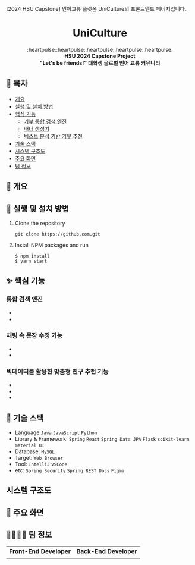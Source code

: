 [2024 HSU Capstone] 언어교류 플랫폼 UniCulture의 프론트엔드 페이지입니다.

<h1 align="center">UniCulture</h1>

<div align="center">
  :heartpulse::heartpulse::heartpulse::heartpulse::heartpulse:
</div>

<div align="center">
  <strong>HSU 2024 Capstone Project</strong>
</div>

<div align="center">
  <strong>"Let's be friends!" 대학생 글로벌 언어 교류 커뮤니티</strong>
</div>

<!--
<div align="center">
  <h3>
    <a href="https://imshung.notion.site/imshung/MaMoMo-2195650e0c2d4c589aa8a32016fae4ea">
      📖 Wiki
    </a>
    <span> | </span>
    <a href="https://github.com/2E2I/mamomo-server">
      🌏 Backend
    </a>
    <span> | </span>
    <a href="https://2e2i.github.io/mamomo-server/">
      📜 REST API Doucment
    </a>
  </h3>
</div>
<br>
-->
## 🔖 목차

- [개요](https://github.com/2E2I/mamomo-client#-개요)
- [실행 및 설치 방법](https://github.com/2E2I/mamomo-client#-실행-및-설치-방법)
- [핵심 기능](https://github.com/2E2I/mamomo-client#-핵심-기능)
  * [기부 통합 검색 엔진](https://github.com/2E2I/mamomo-client#기부-통합-검색-엔진)
  * [배너 생성기](https://github.com/2E2I/mamomo-client#배너-생성기)
  * [텍스트 분석 기반 기부 추천](https://github.com/2E2I/mamomo-client#텍스트-분석-기반-기부-추천)
- [기술 스택](https://github.com/2E2I/mamomo-client#-기술-스택)
- [시스템 구조도](https://github.com/2E2I/mamomo-client#시스템-구조도)
- [주요 화면](https://github.com/2E2I/mamomo-client#-주요-화면)
- [팀 정보](https://github.com/2E2I/mamomo-client#-팀-정보)


## 📍 개요


## 🏃 실행 및 설치 방법
1. Clone the repository
   ```shell
   git clone https://github.com.git
   ```
2. Install NPM packages and run
    ```shell
    $ npm install
    $ yarn start
    ```

## ✨ 핵심 기능

### 통합 검색 엔진

- 
- 


### 채팅 속 문장 수정 기능
  
- 
- 


### 빅데이터를 활용한 맞춤형 친구 추천 기능
  - 
  - 
  - 

## 📌 기술 스택
- Language:`Java` `JavaScript` `Python`
- Library & Framework: `Spring` `React` `Spring Data JPA` `Flask` `scikit-learn` `material UI`
- Database: `MySQL`
- Target: `Web Browser`
- Tool: `IntelliJ` `VSCode`
- etc: `Spring Security` `Spring REST Docs` `Figma`

## 시스템 구조도



## 📸 주요 화면

<!-- <div style="overflow:hidden">
<table style="border:0">
  <tr>
    <td align="center">
    <img src="src/assets/images/readMe/메인화면.png" width="100%;" alt="메인화면"/><br />
    </td>
     <td align="center">
        <img src="src/assets/images/readMe/기부모아.png" width="100%;" alt="기부모아"/><br />
     </td>
  </tr>
  <tr>
     <td align="center">
        <img src="src/assets/images/readMe/배너제작.png" width="100%;" alt="배너제작"/><br />
     </td>
     <td align="center">
        <img src="src/assets/images/readMe/기부추천.png" width="100%;" alt="기부추천"/><br />
     </td>
  </tr>

</table>
</div> -->

<!--
- 메인화면
![메인페이지](https://user-images.githubusercontent.com/67851738/171781790-3b6d3ab7-45e9-4a4e-b078-c35742925ffc.png)

- 회원가입
![회원가입](https://user-images.githubusercontent.com/67851738/171782056-83cd262f-91e5-4c93-91bd-87e2fa466b77.png)

- 로그인
![로그인](https://user-images.githubusercontent.com/67851738/171781914-d1d72cf3-7902-4fec-96b5-0ab785c65ef1.png)

- 검색
![검색](https://user-images.githubusercontent.com/67851738/171782104-2fc599d4-7a41-42f8-8884-32411ee5ebee.png)

- 검색 결과
![검색결과](https://user-images.githubusercontent.com/67851738/171782108-cdc94cf6-5e6e-4c9c-ba25-d5c65665acf6.png)

- 기부 모아
![기부모아](https://user-images.githubusercontent.com/67851738/171782129-ec5d0aa8-38aa-450d-beac-d42ce8e3fe35.png)

- 기부 카드
![기부카드](https://user-images.githubusercontent.com/67851738/171782165-78d6abea-e040-4fd0-877a-be85d5bc6653.png)

- 배너 모아
![배너모아](https://user-images.githubusercontent.com/67851738/171782205-9860abd5-8bfa-44ac-b04f-36e1bba28012.png)

- 배너 제작
![배너제작](https://user-images.githubusercontent.com/67851738/171782221-ac9240c1-f730-4321-b097-aca5b5f861f5.png)

- 프로필 관리
![프로필관리](https://user-images.githubusercontent.com/67851738/171782242-03283e6b-66d9-439f-af04-fee66ba9772d.png)

- 좋아요한 기부
![좋아요한기부](https://user-images.githubusercontent.com/67851738/171782260-72314404-bbc0-47db-9289-440f009edfa1.png)

- 내가 만든 배너
![내가만든배너](https://user-images.githubusercontent.com/67851738/171782286-b4499384-5b0b-454b-81f2-dc8c9d1a27e5.png)
-->

## 👩‍👩‍👧‍👦 팀 정보

<div sytle="overflow:hidden;">
<table>
   <tr>
      <td colspan="2" align="center"><strong>Front-End Developer</strong></td>
      <td colspan="2" align="center"><strong>Back-End Developer</strong></td>
   </tr>
  <tr>
    <td align="center">
    <!-- <a href="https://github.com/ssw6750"><img src="https://avatars.githubusercontent.com/u/73629761?v=4" width="150px;" alt="서석원"/><br /><sub><b>서석원</b></sub></a><br /> -->
    </td>
     <td align="center">
        <!-- <a href="https://github.com/bobaej1n"><img src="https://avatars.githubusercontent.com/u/97930219?v=4" width="150px" alt="이혜진"/><br /><sub><b>이혜진</b></sub></a> -->
     </td>
     <td align="center">
        <!-- <a href="https://github.com/im-shung"><img src="https://avatars.githubusercontent.com/u/67851738?v=4" width="150px" alt="임서영"/><br /><sub><b>임서영</b></sub></a> -->
     </td>
     <td align="center">
        <!-- <a href="https://github.com/devyuseon"><img src="https://avatars.githubusercontent.com/u/67352902?v=4" width="150px" alt="임유선"/><br /><sub><b>임유선</b></sub></a> -->
     </td>
  <tr>

</table>
</div>
